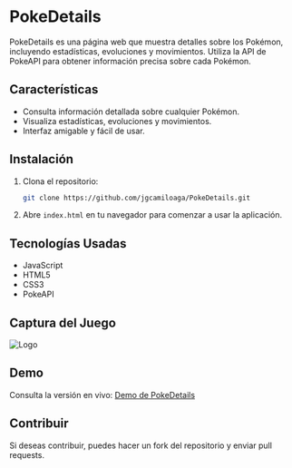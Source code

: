 # PokeDetails

PokeDetails es una página web que muestra detalles sobre los Pokémon, incluyendo estadísticas, evoluciones y movimientos. Utiliza la API de PokeAPI para obtener información precisa sobre cada Pokémon.

## Características
- Consulta información detallada sobre cualquier Pokémon.
- Visualiza estadísticas, evoluciones y movimientos.
- Interfaz amigable y fácil de usar.

## Instalación
1. Clona el repositorio:
    ```bash
    git clone https://github.com/jgcamiloaga/PokeDetails.git
    ```
2. Abre `index.html` en tu navegador para comenzar a usar la aplicación.

## Tecnologías Usadas
- JavaScript
- HTML5
- CSS3
- PokeAPI

## Captura del Juego

![Logo](https://i.postimg.cc/bwZqXqpW/Captura-de-pantalla-2025-01-06-144513.png)

## Demo
Consulta la versión en vivo: [Demo de PokeDetails](https://pokedetails.netlify.app)

## Contribuir
Si deseas contribuir, puedes hacer un fork del repositorio y enviar pull requests.
